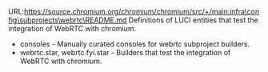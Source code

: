 URL:https://source.chromium.org/chromium/chromium/src/+/main:infra\config\subprojects\webrtc\README.md
Definitions of LUCI entities that test the integration of WebRTC with chromium.

* consoles - Manually curated consoles for webrtc subproject builders.
* webrtc.star, webrtc.fyi.star - Builders that test the integration of WebRTC
  with chromium.
